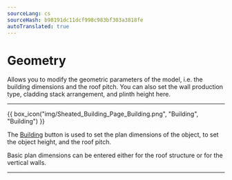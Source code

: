 ```yaml
---
sourceLang: cs
sourceHash: b98191dc11dcf998c983bf303a3818fe
autoTranslated: true
---
```


<h1>Geometry</h1>

<p>Allows you to modify the geometric parameters of the model, i.e. the building dimensions and the roof pitch. You can also set the wall production type, cladding stack arrangement, and plinth height here.</p>

<hr class="main">

{{ box_icon("img/Sheated_Building_Page_Building.png", "Building", "Building") }}
<p>The <u>Building</u> button is used to set the plan dimensions of the object, to set the object height, and the roof pitch.</p>
<p>Basic plan dimensions can be entered either for the roof structure or for the vertical walls.</p>

<hr class="main">

<!--
{{ box_icon("img/RoofSketchIcon64x64.png", "Roof", "Roof") }}
<p>The <u>Roof</u> button allows you to set the type of roof structure. The roofing type and dimensions of the secondary roof structure can be changed using the <u>Cladding</u> button.</p>

<hr class="main">

{{ box_icon("img/WallIcon64x64.png", "Walls", "Walls") }}
<p>The <u>Walls</u> button allows you to set the wall production type, the cladding stack arrangement, and the plinth height.</p>

<hr class="main">

{{ box_icon("img/PvgisIcon64x64.png", "Performance", "Performance") }}

<p>
Allows you to evaluate the potential output of solar radiation on individual roof surfaces.
</p>

<p>
...The functionality of the <u>Performance</u> button is being prepared for a future version of the program...
</p>

<hr class="main">

<!-- product: HiStruct Building Configurator -->
